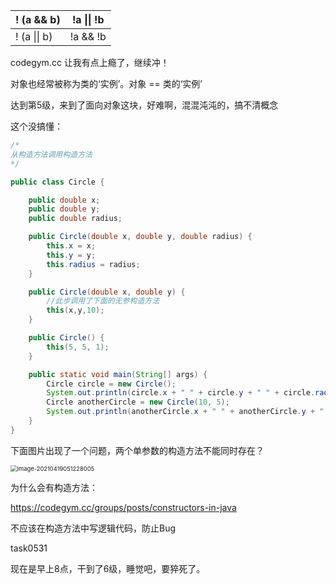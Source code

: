 | ! (a && b)   | !a \|\| !b |
| ------------ | ---------- |
| ! (a \|\| b) | !a && !b   |

codegym.cc 让我有点上瘾了，继续冲！

对象也经常被称为类的‘实例’。对象 == 类的‘实例’

达到第5级，来到了面向对象这块，好难啊，混混沌沌的，搞不清概念

这个没搞懂：

```java
/* 
从构造方法调用构造方法
*/

public class Circle {

    public double x;
    public double y;
    public double radius;

    public Circle(double x, double y, double radius) {
        this.x = x;
        this.y = y;
        this.radius = radius;
    }

    public Circle(double x, double y) {
        //此步调用了下面的无参构造方法
        this(x,y,10);
    }

    public Circle() {
        this(5, 5, 1);
    }

    public static void main(String[] args) {
        Circle circle = new Circle();
        System.out.println(circle.x + " " + circle.y + " " + circle.radius);
        Circle anotherCircle = new Circle(10, 5);
        System.out.println(anotherCircle.x + " " + anotherCircle.y + " " + anotherCircle.radius);
    }
}
```

下面图片出现了一个问题，两个单参数的构造方法不能同时存在？

<img src="C:\Users\Sylow\AppData\Roaming\Typora\typora-user-images\image-20210419051228005.png" alt="image-20210419051228005" style="zoom:67%;" />

为什么会有构造方法：

https://codegym.cc/groups/posts/constructors-in-java

不应该在构造方法中写逻辑代码，防止Bug



task0531

现在是早上8点，干到了6级，睡觉吧，要猝死了。